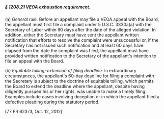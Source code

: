 ##### § 1208.21 VEOA exhaustion requirement. #####

(a) *General rule.* Before an appellant may file a VEOA appeal with the Board, the appellant must first file a complaint under 5 U.S.C. 3330a(a) with the Secretary of Labor within 60 days after the date of the alleged violation. In addition, either the Secretary must have sent the appellant written notification that efforts to resolve the complaint were unsuccessful or, if the Secretary has not issued such notification and at least 60 days have elapsed from the date the complaint was filed, the appellant must have provided written notification to the Secretary of the appellant's intention to file an appeal with the Board.

(b) *Equitable tolling; extension of filing deadline.* In extraordinary circumstances, the appellant's 60-day deadline for filing a complaint with the Secretary is subject to the doctrine of equitable tolling, which permits the Board to extend the deadline where the appellant, despite having diligently pursued his or her rights, was unable to make a timely filing. Examples include cases involving deception or in which the appellant filed a defective pleading during the statutory period.

[77 FR 62373, Oct. 12, 2012]